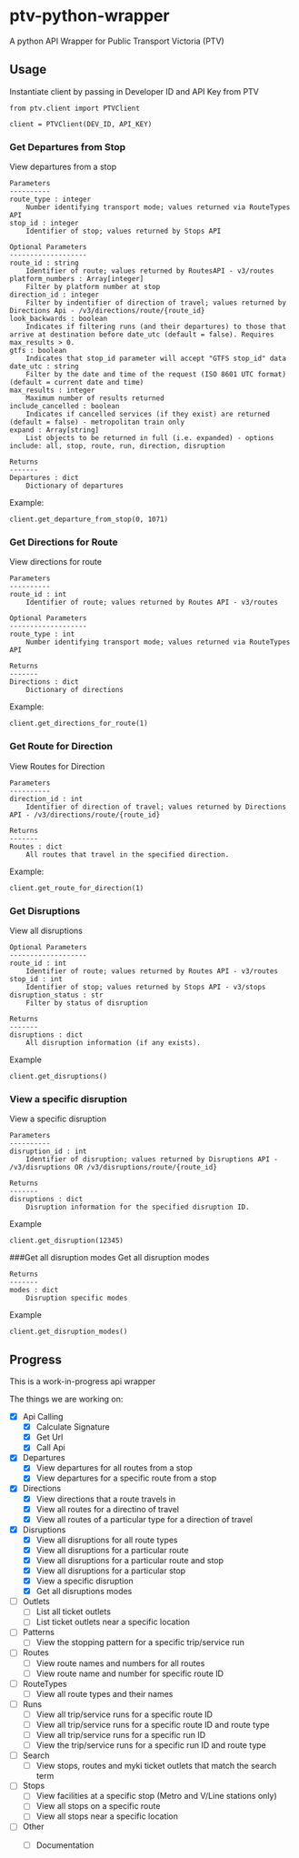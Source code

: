 # ptv-python-wrapper
A python API Wrapper for Public Transport Victoria (PTV)

## Usage
Instantiate client by passing in Developer ID and API Key from PTV
```
from ptv.client import PTVClient

client = PTVClient(DEV_ID, API_KEY)
```

### Get Departures from Stop
View departures from a stop
```
Parameters
----------
route_type : integer
    Number identifying transport mode; values returned via RouteTypes API
stop_id : integer
    Identifier of stop; values returned by Stops API

Optional Parameters
-------------------
route_id : string
    Identifier of route; values returned by RoutesAPI - v3/routes
platform_numbers : Array[integer]
    Filter by platform number at stop
direction_id : integer
    Filter by indentifier of direction of travel; values returned by Directions Api - /v3/directions/route/{route_id}
look_backwards : boolean
    Indicates if filtering runs (and their departures) to those that arrive at destination before date_utc (default = false). Requires max_results > 0.
gtfs : boolean
    Indicates that stop_id parameter will accept "GTFS stop_id" data
date_utc : string
    Filter by the date and time of the request (ISO 8601 UTC format) (default = current date and time)
max_results : integer
    Maximum number of results returned
include_cancelled : boolean
    Indicates if cancelled services (if they exist) are returned (default = false) - metropolitan train only
expand : Array[string]
    List objects to be returned in full (i.e. expanded) - options include: all, stop, route, run, direction, disruption

Returns
-------
Departures : dict
    Dictionary of departures
```
Example:
```
client.get_departure_from_stop(0, 1071)
```

### Get Directions for Route
View directions for route
```
Parameters
----------
route_id : int
    Identifier of route; values returned by Routes API - v3/routes
        
Optional Parameters
-------------------
route_type : int
    Number identifying transport mode; values returned via RouteTypes API

Returns
-------
Directions : dict
    Dictionary of directions
```
Example:
```
client.get_directions_for_route(1)
```

### Get Route for Direction
View Routes for Direction
```
Parameters
----------
direction_id : int
    Identifier of direction of travel; values returned by Directions API - /v3/directions/route/{route_id}

Returns
-------
Routes : dict
    All routes that travel in the specified direction.
```
Example:
```
client.get_route_for_direction(1)
```

### Get Disruptions
View all disruptions
```
Optional Parameters
-------------------
route_id : int
    Identifier of route; values returned by Routes API - v3/routes
stop_id : int            	
    Identifier of stop; values returned by Stops API - v3/stops
disruption_status : str
    Filter by status of disruption

Returns
-------
disruptions : dict
    All disruption information (if any exists).
```
Example
```
client.get_disruptions()
```

### View a specific disruption
View a specific disruption
```
Parameters
----------
disruption_id : int
    Identifier of disruption; values returned by Disruptions API - /v3/disruptions OR /v3/disruptions/route/{route_id}

Returns
-------
disruptions : dict
    Disruption information for the specified disruption ID.
```
Example
```
client.get_disruption(12345)
```
###Get all disruption modes
Get all disruption modes
```
Returns
-------
modes : dict
    Disruption specific modes
```
Example
```
client.get_disruption_modes()
```

## Progress
This is a work-in-progress api wrapper

The things we are working on:
- [x] Api Calling
    - [x] Calculate Signature
    - [x] Get Url
    - [x] Call Api
- [x] Departures
    - [x] View departures for all routes from a stop
    - [x] View departures for a specific route from a stop
- [x] Directions
    - [x] View directions that a route travels in
    - [x] View all routes for a directino of travel
    - [x] View all routes of a particular type for a direction of travel
- [x] Disruptions
    - [x] View all disruptions for all route types
    - [x] View all disruptions for a particular route
    - [x] View all disruptions for a particular route and stop
    - [x] View all disruptions for a particular stop
    - [x] View a specific disruption
    - [x] Get all disruptions modes
- [ ] Outlets
    - [ ] List all ticket outlets
    - [ ] List ticket outlets near a specific location
- [ ] Patterns
    - [ ] View the stopping pattern for a specific trip/service run
- [ ] Routes
    - [ ] View route names and numbers for all routes
    - [ ] View route name and number for specific route ID
- [ ] RouteTypes
    - [ ] View all route types and their names
- [ ] Runs
    - [ ] View all trip/service runs for a specific route ID
    - [ ] View all trip/service runs for a specific route ID and route type
    - [ ] View all trip/service runs for a specific run ID
    - [ ] View the trip/service runs for a specific run ID and route type
- [ ] Search
    - [ ] View stops, routes and myki ticket outlets that match the search term
- [ ] Stops
    - [ ] View facilities at a specific stop (Metro and V/Line stations only)
    - [ ] View all stops on a specific route
    - [ ] View all stops near a specific location
- [ ] Other
    - [ ] Documentation
    